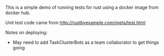 This is a simple demo of running tests for rust using a docker image from docker hub. 

Unit test code came from http://rustbyexample.com/meta/test.html

Notes on deploying:

* May need to add TaskClusterBots as a team collaborator to get things going
